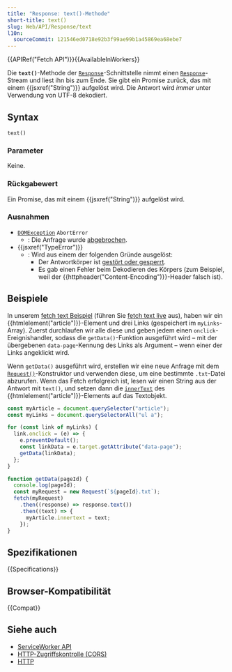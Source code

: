 ```yaml
---
title: "Response: text()-Methode"
short-title: text()
slug: Web/API/Response/text
l10n:
  sourceCommit: 121546ed0718e92b3f99ae99b1a45869ea68ebe7
---
```


{{APIRef("Fetch API")}}{{AvailableInWorkers}}

Die **`text()`**-Methode der [`Response`](/de/docs/Web/API/Response)-Schnittstelle nimmt einen [`Response`](/de/docs/Web/API/Response)-Stream und liest ihn bis zum Ende.
Sie gibt ein Promise zurück, das mit einem {{jsxref("String")}} aufgelöst wird.
Die Antwort wird _immer_ unter Verwendung von UTF-8 dekodiert.

## Syntax

```js-nolint
text()
```

### Parameter

Keine.

### Rückgabewert

Ein Promise, das mit einem {{jsxref("String")}} aufgelöst wird.

### Ausnahmen

- [`DOMException`](/de/docs/Web/API/DOMException) `AbortError`
  - : Die Anfrage wurde [abgebrochen](/de/docs/Web/API/Fetch_API/Using_Fetch#canceling_a_request).
- {{jsxref("TypeError")}}
  - : Wird aus einem der folgenden Gründe ausgelöst:
    - Der Antwortkörper ist [gestört oder gesperrt](/de/docs/Web/API/Fetch_API/Using_Fetch#locked_and_disturbed_streams).
    - Es gab einen Fehler beim Dekodieren des Körpers (zum Beispiel, weil der {{httpheader("Content-Encoding")}}-Header falsch ist).

## Beispiele

In unserem [fetch text Beispiel](https://github.com/mdn/dom-examples/tree/main/fetch/fetch-text) (führen Sie [fetch text live](https://mdn.github.io/dom-examples/fetch/fetch-text/) aus), haben wir ein {{htmlelement("article")}}-Element und drei Links (gespeichert im `myLinks`-Array).
Zuerst durchlaufen wir alle diese und geben jedem einen `onclick`-Ereignishandler, sodass die `getData()`-Funktion ausgeführt wird – mit der übergebenen `data-page`-Kennung des Links als Argument – wenn einer der Links angeklickt wird.

Wenn `getData()` ausgeführt wird, erstellen wir eine neue Anfrage mit dem [`Request()`](/de/docs/Web/API/Request/Request)-Konstruktor und verwenden diese, um eine bestimmte `.txt`-Datei abzurufen.
Wenn das Fetch erfolgreich ist, lesen wir einen String aus der Antwort mit `text()`, und setzen dann die [`innerText`](/de/docs/Web/API/HTMLElement/innerText) des {{htmlelement("article")}}-Elements auf das Textobjekt.

```js
const myArticle = document.querySelector("article");
const myLinks = document.querySelectorAll("ul a");

for (const link of myLinks) {
  link.onclick = (e) => {
    e.preventDefault();
    const linkData = e.target.getAttribute("data-page");
    getData(linkData);
  };
}

function getData(pageId) {
  console.log(pageId);
  const myRequest = new Request(`${pageId}.txt`);
  fetch(myRequest)
    .then((response) => response.text())
    .then((text) => {
      myArticle.innertext = text;
    });
}
```

## Spezifikationen

{{Specifications}}

## Browser-Kompatibilität

{{Compat}}

## Siehe auch

- [ServiceWorker API](/de/docs/Web/API/Service_Worker_API)
- [HTTP-Zugriffskontrolle (CORS)](/de/docs/Web/HTTP/CORS)
- [HTTP](/de/docs/Web/HTTP)
